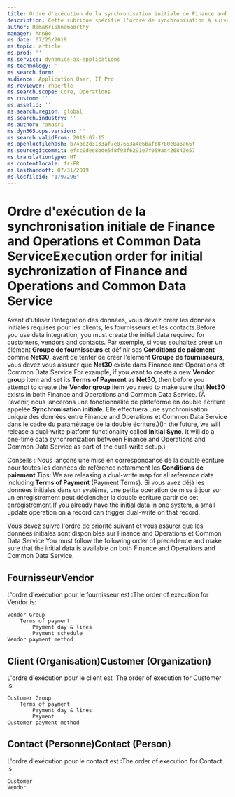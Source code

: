 ```yaml
---
title: Ordre d'exécution de la synchronisation initiale de Finance and Operations et Common Data Service
description: Cette rubrique spécifie l'ordre de synchronisation à suivre pour créer les données initiales.
author: RamaKrishnamoorthy
manager: AnnBe
ms.date: 07/25/2019
ms.topic: article
ms.prod: ''
ms.service: dynamics-ax-applications
ms.technology: ''
ms.search.form: ''
audience: Application User, IT Pro
ms.reviewer: rhaertle
ms.search.scope: Core, Operations
ms.custom: ''
ms.assetid: ''
ms.search.region: global
ms.search.industry: ''
ms.author: ramasri
ms.dyn365.ops.version: ''
ms.search.validFrom: 2019-07-15
ms.openlocfilehash: b74bc2d3133af7e87663a4e6bafb8780e0a6a66f
ms.sourcegitcommit: efcc0dee8bde5f8f93f6291e7f059ad426843e57
ms.translationtype: HT
ms.contentlocale: fr-FR
ms.lasthandoff: 07/31/2019
ms.locfileid: "1797296"
---
```

# <a name="execution-order-for-initial-sychronization-of-finance-and-operations-and-common-data-service"></a><span data-ttu-id="c9e93-103">Ordre d'exécution de la synchronisation initiale de Finance and Operations et Common Data Service</span><span class="sxs-lookup"><span data-stu-id="c9e93-103">Execution order for initial sychronization of Finance and Operations and Common Data Service</span></span>

<span data-ttu-id="c9e93-104">Avant d'utiliser l'intégration des données, vous devez créer les données initiales requises pour les clients, les fournisseurs et les contacts.</span><span class="sxs-lookup"><span data-stu-id="c9e93-104">Before you use data integration, you must create the initial data required for customers, vendors and contacts.</span></span> <span data-ttu-id="c9e93-105">Par exemple, si vous souhaitez créer un élément **Groupe de fournisseurs** et définir ses **Conditions de paiement** comme **Net30**, avant de tenter de créer l'élément **Groupe de fournisseurs**, vous devez vous assurer que **Net30** existe dans Finance and Operations et Common Data Service.</span><span class="sxs-lookup"><span data-stu-id="c9e93-105">For example, if you want to create a new **Vendor group** item and set its **Terms of Payment** as **Net30**, then before you attempt to create the **Vendor group** item you need to make sure that **Net30** exists in both Finance and Operations and Common Data Service.</span></span> <span data-ttu-id="c9e93-106">(À l'avenir, nous lancerons une fonctionnalité de plateforme en double écriture appelée **Synchronisation initiale**. Elle effectuera une synchronisation unique des données entre Finance and Operations et Common Data Service dans le cadre du paramétrage de la double écriture.)</span><span class="sxs-lookup"><span data-stu-id="c9e93-106">(In the future, we will release a  dual-write platform functionality called **Initial Sync**. It will do a one-time data synchronization between Finance and Operations and Common Data Service as part of the dual-write setup.)</span></span>

<span data-ttu-id="c9e93-107">Conseils : Nous lançons une mise en correspondance de la double écriture pour toutes les données de référence notamment les **Conditions de paiement**.</span><span class="sxs-lookup"><span data-stu-id="c9e93-107">Tips: We are releasing a dual-write map for all reference data including **Terms of Payment** (Payment Terms).</span></span> <span data-ttu-id="c9e93-108">Si vous avez déjà les données initiales dans un système, une petite opération de mise à jour sur un enregistrement peut déclencher la double écriture partir de cet enregistrement.</span><span class="sxs-lookup"><span data-stu-id="c9e93-108">If you already have the initial data in one system, a small update operation on a record can trigger dual-write on that record.</span></span> 

<span data-ttu-id="c9e93-109">Vous devez suivre l'ordre de priorité suivant et vous assurer que les données initiales sont disponibles sur Finance and Operations et Common Data Service.</span><span class="sxs-lookup"><span data-stu-id="c9e93-109">You must follow the following order of precedence and make sure that the initial data is available on both Finance and Operations and Common Data Service.</span></span>   

## <a name="vendor"></a><span data-ttu-id="c9e93-110">Fournisseur</span><span class="sxs-lookup"><span data-stu-id="c9e93-110">Vendor</span></span>

<span data-ttu-id="c9e93-111">L'ordre d'exécution pour le fournisseur est :</span><span class="sxs-lookup"><span data-stu-id="c9e93-111">The order of execution for Vendor is:</span></span>

```
Vendor Group
    Terms of payment
        Payment day & lines
        Payment schedule
Vendor payment method
```

## <a name="customer-organization"></a><span data-ttu-id="c9e93-112">Client (Organisation)</span><span class="sxs-lookup"><span data-stu-id="c9e93-112">Customer (Organization)</span></span>

<span data-ttu-id="c9e93-113">L'ordre d'exécution pour le client est :</span><span class="sxs-lookup"><span data-stu-id="c9e93-113">The order of execution for Customer is:</span></span>

```
Customer Group
    Terms of payment
        Payment day & lines
        Payment 
Customer payment method
```

## <a name="contact-person"></a><span data-ttu-id="c9e93-114">Contact (Personne)</span><span class="sxs-lookup"><span data-stu-id="c9e93-114">Contact (Person)</span></span>

<span data-ttu-id="c9e93-115">L'ordre d'exécution pour le contact est :</span><span class="sxs-lookup"><span data-stu-id="c9e93-115">The order of execution for Contact is:</span></span>

```
Customer
Vendor               
```
